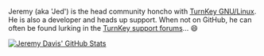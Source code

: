 Jeremy (aka 'Jed') is the head community honcho with [TurnKey GNU/Linux](https://www.turnkeylinux.org/). He is also a developer and heads up support. When not on GitHub, he can often be found lurking in the [TurnKey support forums](https://www.turnkeylinux.org/forum)... 😄

[![Jeremy Davis' GitHub Stats](https://github-readme-stats.vercel.app/api?username=jedmeister)](https://github.com/jedmeister)
